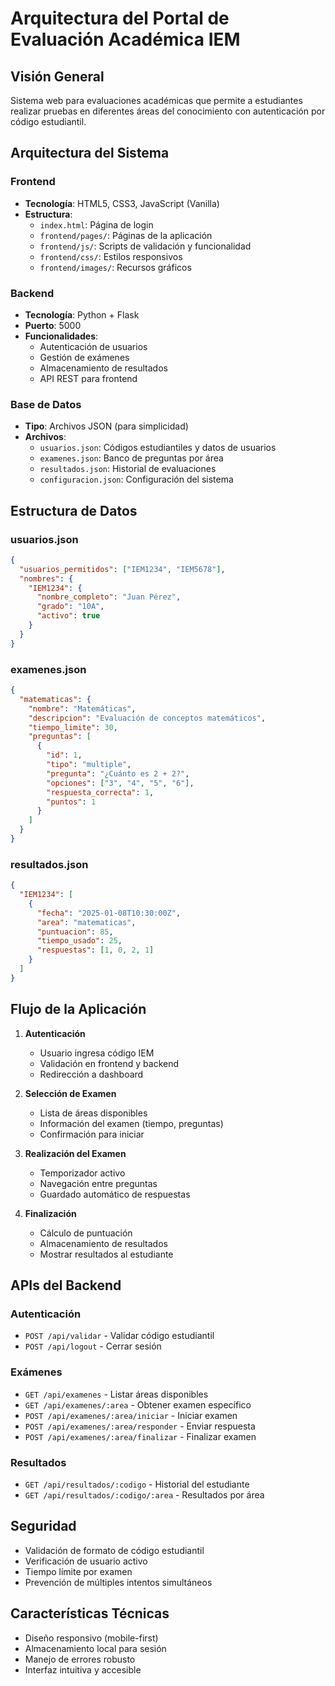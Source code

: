 # Arquitectura del Portal de Evaluación Académica IEM

## Visión General
Sistema web para evaluaciones académicas que permite a estudiantes realizar pruebas en diferentes áreas del conocimiento con autenticación por código estudiantil.

## Arquitectura del Sistema

### Frontend
- **Tecnología**: HTML5, CSS3, JavaScript (Vanilla)
- **Estructura**:
  - `index.html`: Página de login
  - `frontend/pages/`: Páginas de la aplicación
  - `frontend/js/`: Scripts de validación y funcionalidad
  - `frontend/css/`: Estilos responsivos
  - `frontend/images/`: Recursos gráficos

### Backend
- **Tecnología**: Python + Flask
- **Puerto**: 5000
- **Funcionalidades**:
  - Autenticación de usuarios
  - Gestión de exámenes
  - Almacenamiento de resultados
  - API REST para frontend

### Base de Datos
- **Tipo**: Archivos JSON (para simplicidad)
- **Archivos**:
  - `usuarios.json`: Códigos estudiantiles y datos de usuarios
  - `examenes.json`: Banco de preguntas por área
  - `resultados.json`: Historial de evaluaciones
  - `configuracion.json`: Configuración del sistema

## Estructura de Datos

### usuarios.json
```json
{
  "usuarios_permitidos": ["IEM1234", "IEM5678"],
  "nombres": {
    "IEM1234": {
      "nombre_completo": "Juan Pérez",
      "grado": "10A",
      "activo": true
    }
  }
}
```

### examenes.json
```json
{
  "matematicas": {
    "nombre": "Matemáticas",
    "descripcion": "Evaluación de conceptos matemáticos",
    "tiempo_limite": 30,
    "preguntas": [
      {
        "id": 1,
        "tipo": "multiple",
        "pregunta": "¿Cuánto es 2 + 2?",
        "opciones": ["3", "4", "5", "6"],
        "respuesta_correcta": 1,
        "puntos": 1
      }
    ]
  }
}
```

### resultados.json
```json
{
  "IEM1234": [
    {
      "fecha": "2025-01-08T10:30:00Z",
      "area": "matematicas",
      "puntuacion": 85,
      "tiempo_usado": 25,
      "respuestas": [1, 0, 2, 1]
    }
  ]
}
```

## Flujo de la Aplicación

1. **Autenticación**
   - Usuario ingresa código IEM
   - Validación en frontend y backend
   - Redirección a dashboard

2. **Selección de Examen**
   - Lista de áreas disponibles
   - Información del examen (tiempo, preguntas)
   - Confirmación para iniciar

3. **Realización del Examen**
   - Temporizador activo
   - Navegación entre preguntas
   - Guardado automático de respuestas

4. **Finalización**
   - Cálculo de puntuación
   - Almacenamiento de resultados
   - Mostrar resultados al estudiante

## APIs del Backend

### Autenticación
- `POST /api/validar` - Validar código estudiantil
- `POST /api/logout` - Cerrar sesión

### Exámenes
- `GET /api/examenes` - Listar áreas disponibles
- `GET /api/examenes/:area` - Obtener examen específico
- `POST /api/examenes/:area/iniciar` - Iniciar examen
- `POST /api/examenes/:area/responder` - Enviar respuesta
- `POST /api/examenes/:area/finalizar` - Finalizar examen

### Resultados
- `GET /api/resultados/:codigo` - Historial del estudiante
- `GET /api/resultados/:codigo/:area` - Resultados por área

## Seguridad
- Validación de formato de código estudiantil
- Verificación de usuario activo
- Tiempo límite por examen
- Prevención de múltiples intentos simultáneos

## Características Técnicas
- Diseño responsivo (mobile-first)
- Almacenamiento local para sesión
- Manejo de errores robusto
- Interfaz intuitiva y accesible

